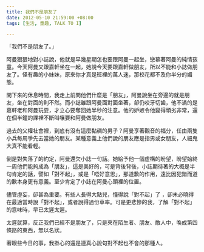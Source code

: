 ```yaml
---
title: 我們不是朋友了
date: 2012-05-10 21:59:00 +08:00
tags: [生活, 童趣, TALK TO I]

---
```


「我們不是朋友了。」  
  
阿曼狠狠地對小誌說，他就是早幾星期怎也要跟阿曼一起坐，戀慕著阿曼的純情孩童。今天阿曼又跟嘉軒坐在一起，她說今天要跟嘉軒做朋友，所以不能和小誌做朋友了。怪有趣的小妹妹，原來你才真是班裡的萬人迷，那校花都不及你半分的媚態。  
  
閑下來的休息時間，我走上前問他們什麼是「朋友」，阿曼說坐在旁邊的就是朋友，坐在對面的則不然。而小誌雖跟阿曼面對面坐著，卻仍咬牙切齒，他不滿的是嘉軒老和阿曼玩耍，才立心要奪回她半秒的注意。他的妒嫉令他變得頑劣非常，還在個半鐘的課裡不斷叫嚷要和阿曼做朋友。  
  
過去的父權社會裡，到底有沒有這麼黏稠的男子？阿曼享著觀音的福分，任由兩隻小兵每周爭先去當她的朋友。某種意義上他們說的朋友應是指男或女朋友，人細鬼大真不能看輕。  
  
倒是對失落了的約定，阿曼還欠小誌一句話。她給予他一個虛構的盼望，盼望始終一周他們能夠成為「朋友」，這是美好的，可是背後背後，小誌期待著的大概是半句肯定的話，譬如「對不起」，或是「唔好意思」，那道歉的作用，遠比因犯錯而道的歉本身更有意義。至少肯定了小誌在阿曼心頭裡的位置。  
  
儘管虛妄，卻甚為重要。有些人長得大點兒，懂得說「對不起」了 ，卻未必曉得在最適當時說「對不起」，或者說得過份草率。可是更悲慘的我，了解「對不起」的意味時，早已太遲太遲。  
  
太遲就算，反正我們已經不是朋友了，只是夾在陌生者、朋友、敵人中，喚成第四條路的東西，無以名狀。  
  
著眼些今日的事，我掛心的還是連真心說句對不起也不會的那種人。
